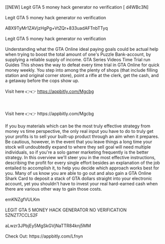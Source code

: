 [[NEW] Legit GTA 5 money hack generator no verification [ d4WBc3N]
<br>
<br>Legit GTA 5 money hack generator no verification
<br>
<br>ABX9TyMr1ZAVjzHgPg+VtZQr+833uadAFTnbTTyq
<br>
<br>Legit GTA 5 money hack generator no verification
<br>
<br>Understanding what the GTA Online ideal paying goals could be actual help when trying to boost the total amount of one's Puzzle Bank-account, by supplying a reliable supply of income. GTA Series Videos Time Trial run Guides This shows the way to defeat every time trial in GTA Online for quick money weekly. You step into among the plenty of shops (that include filling station and original corner store), point a rifle at the clerk, get the cash, and a getaway before the cops show up. 
<br>
<br>Visit here 👉👉 https://appbitly.com/Mgcbg

<br>
<br>Visit here 👉👉 https://appbitly.com/Mgcbg

<br>
<br>If you buy materials which can be the most truly effective strategy from money vs time perspective, the only real input you have to do to truly get your profits is to sell your built-up product through an aim when it prepares. Be cautious, however, in the event that you leave things a long time your stock will undoubtedly expand to where they sell goal will need multiple individuals, so if you're a solo gamer marketing frequently is the better strategy. In this overview we'll steer you in the most effective instructions, describing the profit for every single effort besides an explanation of the job entailed to accomplish it, to help you decide which approach works best for you. Many of us know you are able to go out and also gain a GTA Online Shark Card to deposit a stack of GTA dollars straight into your electronic account, yet you shouldn't have to invest your real hard-earned cash when there are various other way to gain those costs. 
<br>
<br>emKNZgfVULKm
<br>
<br>LEGIT GTA 5 MONEY HACK GENERATOR NO VERIFICATION 5ZNZT7CCLS2F
<br>
<br>aLwzr3JPbjEy5MgSkGVjNaTTR84knj5MM
<br>
<br>Check Out: https://appbitly.com/Lfnyn
<br>
